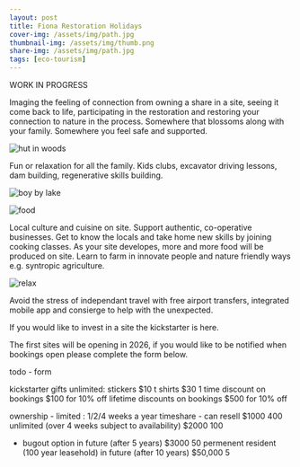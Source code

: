 ```yaml
---
layout: post
title: Fiona Restoration Holidays
cover-img: /assets/img/path.jpg
thumbnail-img: /assets/img/thumb.png
share-img: /assets/img/path.jpg
tags: [eco-tourism]
---
```


WORK IN PROGRESS

Imaging the feeling of connection from owning a share in a site, seeing it come back to life, participating in the restoration and restoring your connection to nature in the process.
Somewhere that blossoms along with your family. Somewhere you feel safe and supported.

![hut in woods](https://cdn.pixabay.com/photo/2016/03/19/23/36/hut-1267670_1280.jpg)

Fun or relaxation for all the family. Kids clubs, excavator driving lessons, dam building, regenerative skills building.

![boy by lake](https://cdn.pixabay.com/photo/2016/06/06/21/53/child-1440526_1280.jpg)

![food](https://media.istockphoto.com/id/1312283557/photo/classic-thai-food-dishes.jpg?s=2048x2048&w=is&k=20&c=DUmzzaJlEb8lfQQdL85DKJ98CUQnuWABfJq2SWKh9Fk=)

Local culture and cuisine on site. Support authentic, co-operative businesses. Get to know the locals and take home new skills by joining cooking classes.
As your site developes, more and more food will be produced on site. Learn to farm in innovate people and nature friendly ways e.g. syntropic agriculture.

![relax](https://media.istockphoto.com/id/468139887/photo/smiling-mother-and-baby-laying-on-meadow.jpg?s=2048x2048&w=is&k=20&c=WXACUoQtNrWQkRO2-p6fPEevewDvUdOREzlTGnDOyT8=)

Avoid the stress of independant travel with free airport transfers, integrated mobile app and consierge to help with the unexpected.

If you would like to invest in a site the kickstarter is here.

The first sites will be opening in 2026, if you would like to be notified when bookings open please complete the form below.

todo - form


kickstarter
gifts unlimited:
stickers $10
t shirts $30
1 time discount on bookings $100 for 10% off
lifetime discounts on bookings $500 for 10% off

ownership - limited :
1/2/4 weeks a year timeshare - can resell  $1000 400
unlimited (over 4 weeks subject to availability)  $2000 100
+ bugout option in future (after 5 years) $3000  50
permenent resident (100 year leasehold) in future (after 10 years) $50,000 5
